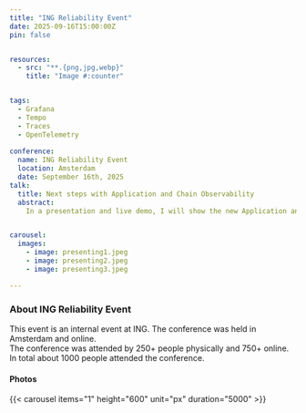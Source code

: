 ```yaml
---
title: "ING Reliability Event"
date: 2025-09-16T15:00:00Z
pin: false


resources:
  - src: "**.{png,jpg,webp}"
    title: "Image #:counter"


tags:
  - Grafana
  - Tempo
  - Traces
  - OpenTelemetry
  
conference:
  name: ING Reliability Event
  location: Amsterdam
  date: September 16th, 2025
talk:
  title: Next steps with Application and Chain Observability
  abstract:
    In a presentation and live demo, I will show the new Application and Chain Observability features


carousel:
  images:
    - image: presenting1.jpeg
    - image: presenting2.jpeg
    - image: presenting3.jpeg

---
```


### About ING Reliability Event

This event is an internal event at ING. The conference was held in Amsterdam and online.   
The conference was attended by 250+ people physically and 750+ online. In total about 1000 people attended the conference.

#### Photos

{{< carousel items="1" height="600" unit="px" duration="5000" >}}
